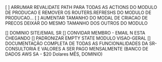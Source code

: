 [ ] ARRUMAR REVALIDATE PATH PARA TODAS AS ACTIONS DO MODULO DE PRODUCAO E REMOVER OS ROUTERS.REFRESHS DO MODULO DE PRODUCAO...
[ ] AUMENTAR TAMANHO DO MODAL DE CRIACAO DE PRECOS DEIXAR DO MESMO TAMANHO DOS OUTROS DO MODULO

[] DOMINIO SITE/EMAIL SR
[] CONVIDAR MEMBRO - EMAIL N ESTA CHEGANDO
[] PADRONIZAR EMPTY STATE MODULO VISAO-GERAL
[] DOCUMENTAÇÃO COMPLETA DE TODAS AS FUNCIONALIDADES DA SR-CONSULTORIA E VALORES A SER PAGO MENSALMENTE (BANCO DE DADOS AWS SA - $20 Dolares MÊS, DOMINIO)
